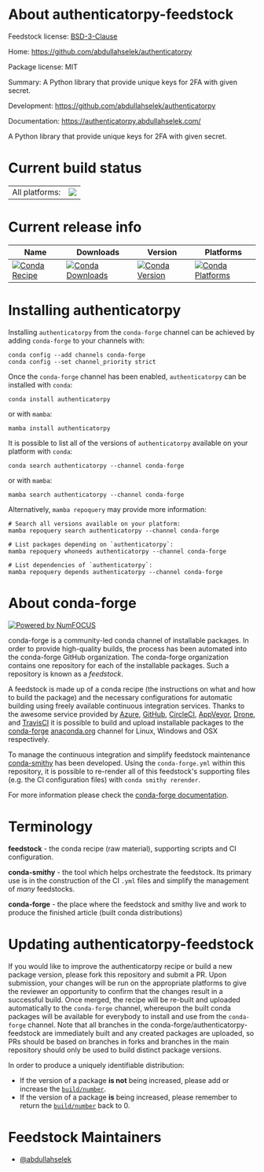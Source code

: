 About authenticatorpy-feedstock
===============================

Feedstock license: [BSD-3-Clause](https://github.com/conda-forge/authenticatorpy-feedstock/blob/main/LICENSE.txt)

Home: https://github.com/abdullahselek/authenticatorpy

Package license: MIT

Summary: A Python library that provide unique keys for 2FA with given secret.

Development: https://github.com/abdullahselek/authenticatorpy

Documentation: https://authenticatorpy.abdullahselek.com/

A Python library that provide unique keys for 2FA with given secret.


Current build status
====================


<table><tr><td>All platforms:</td>
    <td>
      <a href="https://dev.azure.com/conda-forge/feedstock-builds/_build/latest?definitionId=11985&branchName=main">
        <img src="https://dev.azure.com/conda-forge/feedstock-builds/_apis/build/status/authenticatorpy-feedstock?branchName=main">
      </a>
    </td>
  </tr>
</table>

Current release info
====================

| Name | Downloads | Version | Platforms |
| --- | --- | --- | --- |
| [![Conda Recipe](https://img.shields.io/badge/recipe-authenticatorpy-green.svg)](https://anaconda.org/conda-forge/authenticatorpy) | [![Conda Downloads](https://img.shields.io/conda/dn/conda-forge/authenticatorpy.svg)](https://anaconda.org/conda-forge/authenticatorpy) | [![Conda Version](https://img.shields.io/conda/vn/conda-forge/authenticatorpy.svg)](https://anaconda.org/conda-forge/authenticatorpy) | [![Conda Platforms](https://img.shields.io/conda/pn/conda-forge/authenticatorpy.svg)](https://anaconda.org/conda-forge/authenticatorpy) |

Installing authenticatorpy
==========================

Installing `authenticatorpy` from the `conda-forge` channel can be achieved by adding `conda-forge` to your channels with:

```
conda config --add channels conda-forge
conda config --set channel_priority strict
```

Once the `conda-forge` channel has been enabled, `authenticatorpy` can be installed with `conda`:

```
conda install authenticatorpy
```

or with `mamba`:

```
mamba install authenticatorpy
```

It is possible to list all of the versions of `authenticatorpy` available on your platform with `conda`:

```
conda search authenticatorpy --channel conda-forge
```

or with `mamba`:

```
mamba search authenticatorpy --channel conda-forge
```

Alternatively, `mamba repoquery` may provide more information:

```
# Search all versions available on your platform:
mamba repoquery search authenticatorpy --channel conda-forge

# List packages depending on `authenticatorpy`:
mamba repoquery whoneeds authenticatorpy --channel conda-forge

# List dependencies of `authenticatorpy`:
mamba repoquery depends authenticatorpy --channel conda-forge
```


About conda-forge
=================

[![Powered by
NumFOCUS](https://img.shields.io/badge/powered%20by-NumFOCUS-orange.svg?style=flat&colorA=E1523D&colorB=007D8A)](https://numfocus.org)

conda-forge is a community-led conda channel of installable packages.
In order to provide high-quality builds, the process has been automated into the
conda-forge GitHub organization. The conda-forge organization contains one repository
for each of the installable packages. Such a repository is known as a *feedstock*.

A feedstock is made up of a conda recipe (the instructions on what and how to build
the package) and the necessary configurations for automatic building using freely
available continuous integration services. Thanks to the awesome service provided by
[Azure](https://azure.microsoft.com/en-us/services/devops/), [GitHub](https://github.com/),
[CircleCI](https://circleci.com/), [AppVeyor](https://www.appveyor.com/),
[Drone](https://cloud.drone.io/welcome), and [TravisCI](https://travis-ci.com/)
it is possible to build and upload installable packages to the
[conda-forge](https://anaconda.org/conda-forge) [anaconda.org](https://anaconda.org/)
channel for Linux, Windows and OSX respectively.

To manage the continuous integration and simplify feedstock maintenance
[conda-smithy](https://github.com/conda-forge/conda-smithy) has been developed.
Using the ``conda-forge.yml`` within this repository, it is possible to re-render all of
this feedstock's supporting files (e.g. the CI configuration files) with ``conda smithy rerender``.

For more information please check the [conda-forge documentation](https://conda-forge.org/docs/).

Terminology
===========

**feedstock** - the conda recipe (raw material), supporting scripts and CI configuration.

**conda-smithy** - the tool which helps orchestrate the feedstock.
                   Its primary use is in the construction of the CI ``.yml`` files
                   and simplify the management of *many* feedstocks.

**conda-forge** - the place where the feedstock and smithy live and work to
                  produce the finished article (built conda distributions)


Updating authenticatorpy-feedstock
==================================

If you would like to improve the authenticatorpy recipe or build a new
package version, please fork this repository and submit a PR. Upon submission,
your changes will be run on the appropriate platforms to give the reviewer an
opportunity to confirm that the changes result in a successful build. Once
merged, the recipe will be re-built and uploaded automatically to the
`conda-forge` channel, whereupon the built conda packages will be available for
everybody to install and use from the `conda-forge` channel.
Note that all branches in the conda-forge/authenticatorpy-feedstock are
immediately built and any created packages are uploaded, so PRs should be based
on branches in forks and branches in the main repository should only be used to
build distinct package versions.

In order to produce a uniquely identifiable distribution:
 * If the version of a package **is not** being increased, please add or increase
   the [``build/number``](https://docs.conda.io/projects/conda-build/en/latest/resources/define-metadata.html#build-number-and-string).
 * If the version of a package **is** being increased, please remember to return
   the [``build/number``](https://docs.conda.io/projects/conda-build/en/latest/resources/define-metadata.html#build-number-and-string)
   back to 0.

Feedstock Maintainers
=====================

* [@abdullahselek](https://github.com/abdullahselek/)

